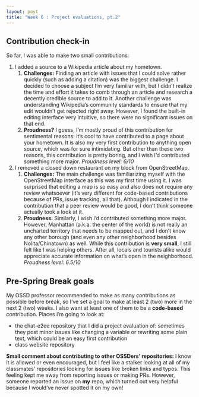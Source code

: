 ```yaml
---
layout: post
title: "Week 6 : Project evaluations, pt.2"
---
```


## Contribution check-in

So far, I was able to make two small contributions:

1. I added a source to a Wikipedia article about my hometown.
    1. **Challenges:** Finding an article with issues that I could solve rather quickly (such as adding a citation) was the biggest challenge. I decided to choose a subject I’m very familiar with, but I didn’t realize the time and effort it takes to comb through an article and research a decently credible source to add to it. Another challenge was understanding Wikipedia’s community standards to ensure that my edit wouldn’t get rejected right away. However, I found the built-in editing interface very intuitive, so there were no significant issues on that end.
    2. **Proudness?** I guess, I’m mostly proud of this contribution for sentimental reasons: it’s cool to have contributed to a page about your hometown. It is also my very first contribution to anything open source, which was for sure intimidating. But other than these two reasons, this contribution is pretty boring, and I wish I’d contributed something more major. *Proudness level: 6/10*
2. I removed a closed down restaurant on my block from OpenStreetMap.
    1. **Challenges:** The main challenge was familiarizing myself with the OpenStreetMap interface as this was my first time using it. I was surprised that editing a map is so easy and also does not require any review whatsoever (it’s very different for code-based contributions because of PRs, issue tracking, all that). Although I indicated in the contribution that a peer review would be good, I don’t think someone actually took a look at it.
    2. **Proudness:** Similarly, I wish I’d contributed something more major. However, Manhattan (a.k.a. the center of the world) is not really an uncharted territory that needs to be mapped out, and I don’t know any other borough (and even any other neighborhood besides Nolita/Chinatown) as well. While this contribution is **very small**, I still felt like I was helping others. After all, locals and tourists alike would appreciate accurate information on what’s open in the neighborhood. *Proudness level: 6.5/10*

## Pre-Spring Break goals

My OSSD professor recommended to make as many contributions as possible before break, so I’ve set a goal to make at least 2 (two) more in the next 2 (two) weeks. I also want at least one of them to be a **code-based** contribution. Places I’m going to look at:

- the chat-e2ee repository that I did a project evaluation of: sometimes they post minor issues like changing a variable or rewriting some plain text, which could be an easy first contribution
- class website repository

**Small comment about contributing to other OSSDers’ repositories:** I know it is allowed or even encouraged, but I feel like a stalker looking at all of my classmates’ repositories looking for issues like broken links and typos. This feeling kept me away from reporting issues or making PRs. However, someone reported an issue on **my** repo, which turned out very helpful because I would’ve never spotted it on my own!